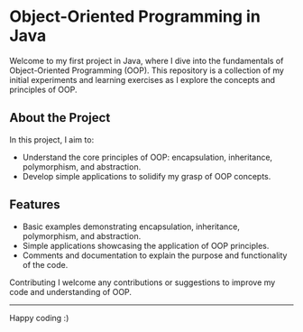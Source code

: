 # Object-Oriented Programming in Java

Welcome to my first project in Java, where I dive into the fundamentals of Object-Oriented Programming (OOP). This repository is a collection of my initial experiments and learning exercises as I explore the concepts and principles of OOP.

## About the Project
In this project, I aim to:

- Understand the core principles of OOP: encapsulation, inheritance, polymorphism, and abstraction.
- Develop simple applications to solidify my grasp of OOP concepts.

## Features
- Basic examples demonstrating encapsulation, inheritance, polymorphism, and abstraction.
- Simple applications showcasing the application of OOP principles.
- Comments and documentation to explain the purpose and functionality of the code.

Contributing
I welcome any contributions or suggestions to improve my code and understanding of OOP. 

---
Happy coding :)






